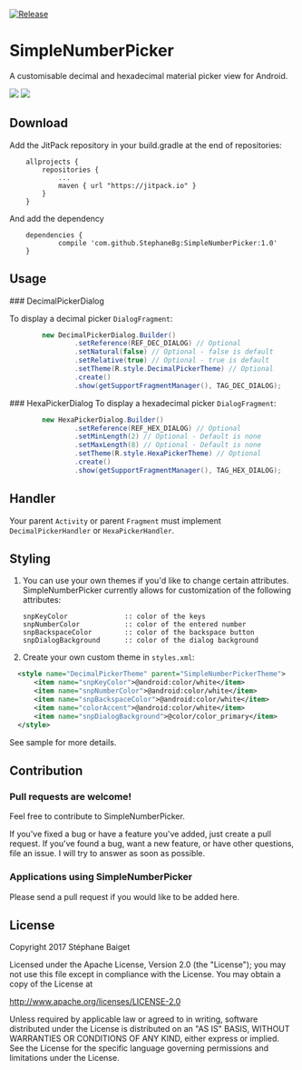 [![Release](https://jitpack.io/v/StephaneBg/SimpleNumberPicker.svg)](https://jitpack.io/#StephaneBg/SimpleNumberPicker)

# SimpleNumberPicker

A customisable decimal and hexadecimal material picker view for Android.

<img src="https://raw.githubusercontent.com/StephaneBg/SimpleNumberPicker/master/artwork/decimal_picker.png">
<img src="https://raw.githubusercontent.com/StephaneBg/SimpleNumberPicker/master/artwork/hexa_picker.png">

## Download
Add the JitPack repository in your build.gradle at the end of repositories:
```
	allprojects {
		repositories {
			...
			maven { url "https://jitpack.io" }
		}
	}
```
And add the dependency
```
	dependencies {
	        compile 'com.github.StephaneBg:SimpleNumberPicker:1.0'
	}
```

## Usage

### DecimalPickerDialog

To display a decimal picker `DialogFragment`:
``` java
        new DecimalPickerDialog.Builder()
                .setReference(REF_DEC_DIALOG) // Optional
                .setNatural(false) // Optional - false is default
                .setRelative(true) // Optional - true is default
                .setTheme(R.style.DecimalPickerTheme) // Optional
                .create()
                .show(getSupportFragmentManager(), TAG_DEC_DIALOG);
```

### HexaPickerDialog
To display a hexadecimal picker `DialogFragment`:
``` java
        new HexaPickerDialog.Builder()
                .setReference(REF_HEX_DIALOG) // Optional
                .setMinLength(2) // Optional - Default is none
                .setMaxLength(8) // Optional - Default is none
                .setTheme(R.style.HexaPickerTheme) // Optional
                .create()
                .show(getSupportFragmentManager(), TAG_HEX_DIALOG);
```

## Handler
Your parent `Activity` or parent `Fragment` must implement `DecimalPickerHandler` or `HexaPickerHandler`.

## Styling

 1. You can use your own themes if you'd like to change certain attributes.  SimpleNumberPicker currently allows for customization of the following attributes:

        snpKeyColor              :: color of the keys
        snpNumberColor           :: color of the entered number
        snpBackspaceColor        :: color of the backspace button
        snpDialogBackground      :: color of the dialog background

 2. Create your own custom theme in `styles.xml`:

  ```xml
    <style name="DecimalPickerTheme" parent="SimpleNumberPickerTheme">
        <item name="snpKeyColor">@android:color/white</item>
        <item name="snpNumberColor">@android:color/white</item>
        <item name="snpBackspaceColor">@android:color/white</item>
        <item name="colorAccent">@android:color/white</item>
        <item name="snpDialogBackground">@color/color_primary</item>
    </style>
  ```

See sample for more details.

## Contribution

### Pull requests are welcome!

Feel free to contribute to SimpleNumberPicker.

If you've fixed a bug or have a feature you've added, just create a pull request. If you've found a bug, want a new feature, or have other questions, file an issue. I will try to answer as soon as possible.

### Applications using SimpleNumberPicker

Please send a pull request if you would like to be added here.

## License
Copyright 2017 Stéphane Baiget

Licensed under the Apache License, Version 2.0 (the "License");
you may not use this file except in compliance with the License.
You may obtain a copy of the License at

http://www.apache.org/licenses/LICENSE-2.0

Unless required by applicable law or agreed to in writing, software
distributed under the License is distributed on an "AS IS" BASIS,
WITHOUT WARRANTIES OR CONDITIONS OF ANY KIND, either express or implied.
See the License for the specific language governing permissions and
limitations under the License.
